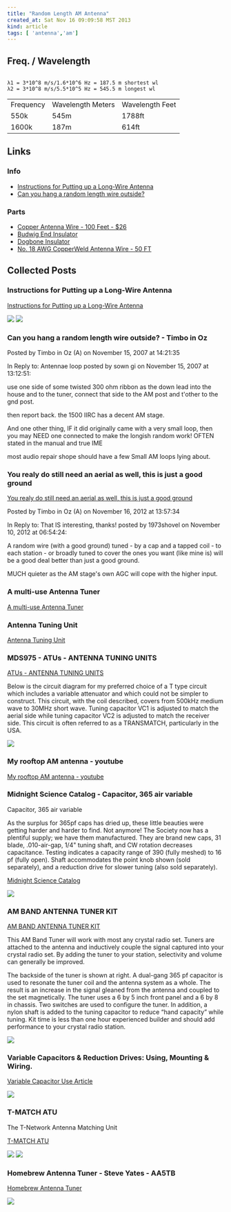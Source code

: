 ```yaml
---
title: "Random Length AM Antenna"
created_at: Sat Nov 16 09:09:58 MST 2013
kind: article
tags: [ 'antenna','am']
---
```


## Freq. / Wavelength

<pre><code>
λ1 = 3*10^8 m/s/1.6*10^6 Hz = 187.5 m shortest wl 
λ2 = 3*10^8 m/s/5.5*10^5 Hz = 545.5 m longest wl 
</code></pre>

<table>
    <tr>
        <td>Frequency</td>
        <td>Wavelength Meters</td>
        <td>Wavelength Feet</td>
    </tr>
    <tr>
        <td>550k</td>
        <td>545m</td>
        <td>1788ft</td>
    </tr>
    <tr>
        <td>1600k</td>
        <td>187m</td>
        <td>614ft</td>
    </tr>
</table>

## Links

### Info

* [Instructions for Putting up a Long-Wire Antenna](http://www.iw5edi.com/ham-radio/?instructions-for-putting-up-a-long-wire-antenna,116)
* [Can you hang a random length wire outside?](http://db.audioasylum.com/mhtml/m.html?forum=tuner&n=7363&highlight=random&search_url=%2Fcgi%2Fsearch.mpl%3Fforum%3Dtuner%26searchtext%3Drandom)


### Parts

* [Copper Antenna Wire - 100 Feet - $26](http://www.amateurradiosupplies.com/Copper-Antenna-Wire-p/11355.htm)
* [Budwig End Insulator](http://www.amateurradiosupplies.com/product-p/20041.htm)
* [Dogbone Insulator](http://www.amateurradiosupplies.com/product-p/55556.htm)
* [No. 18 AWG CopperWeld Antenna Wire - 50 FT](http://www.amateurradiosupplies.com/product-p/10196.htm)

## Collected Posts


### Instructions for Putting up a Long-Wire Antenna

[Instructions for Putting up a Long-Wire Antenna](http://www.iw5edi.com/ham-radio/?instructions-for-putting-up-a-long-wire-antenna,116)

<img src="/assets/images/longwire.gif" >

<img src="/assets/images/longwire2.gif" >

### Can you hang a random length wire outside? - Timbo in Oz

Posted by Timbo in Oz (A) on November 15, 2007 at 14:21:35

In Reply to: Antennae loop posted by sown gi on November 15, 2007 at 13:12:51:

use one side of some twisted 300 ohm ribbon as the down lead into the
house and to the tuner, connect that side to the AM post and t'other to
the gnd post.

then report back. the 1500 IIRC has a decent AM stage.

And one other thing, IF it did originally came with a very small loop,
then you may NEED one connected to make the longish random work! OFTEN
stated in the manual and true IME

most audio repair shope should have a few Small AM loops lying about.

### You realy do still need an aerial as well, this is just a good ground

[You realy do still need an aerial as well, this is just a good ground](http://db.audioasylum.com/mhtml/m.html?forum=tuner&n=13837&highlight=random+am&r=&search_url=%2Fcgi%2Fsearch.mpl%3Fsearchtext%3Drandom%2Bam%26b%3DAND%26topic%3D%26topics_only%3DN%26author%3D%26date1%3D%26date2%3D%26slowmessage%3D%26sort%3Dscore%26sortOrder%3DDESC%26forum%3Dtuner)

Posted by Timbo in Oz (A) on November 16, 2012 at 13:57:34

In Reply to: That IS interesting, thanks! posted by 1973shovel on November 10, 2012 at 06:54:24:

A random wire (with a good ground) tuned - by a cap and a tapped coil -
to each station - or broadly tuned to cover the ones you want (like mine
is) will be a good deal better than just a good ground.

MUCH quieter as the AM stage's own AGC will cope with the higher input.

### A multi-use Antenna Tuner

[A multi-use Antenna Tuner](http://makearadio.com/misc-stuff/antennatuner.php)

### Antenna Tuning Unit

[Antenna Tuning Unit](http://www.zen22142.zen.co.uk/Circuits/rf/atu.htm)


### MDS975 - ATUs - ANTENNA TUNING UNITS

[ATUs - ANTENNA TUNING UNITS](http://www.mds975.co.uk/Content/aerials2.html)

Below is the circuit diagram for my preferred choice of a T type circuit
which includes a variable attenuator and which could not be simpler to
construct.  This circuit, with the coil described, covers from 500kHz
medium wave to 30MHz short wave.  Tuning capacitor VC1 is adjusted to
match the aerial side while tuning capacitor VC2 is adjusted to match
the receiver side.  This circuit is often referred to as a TRANSMATCH,
particularly in the USA.

<img src="/assets/images/atu02.jpeg" >

### My rooftop AM antenna - youtube

[My rooftop AM antenna - youtube](http://www.youtube.com/watch?v=4b4QZuuBA4k)

### Midnight Science Catalog - Capacitor, 365 air variable

Capacitor, 365 air variable

As the surplus for 365pf caps has dried up, these little beauties were getting harder and harder to find. Not anymore! The Society now has a plentiful supply; we have them manufactured. They are brand new caps, 31 blade, .010-air-gap, 1/4" tuning shaft, and CW rotation decreases capacitance. Testing indicates a capacity range of 390 (fully meshed) to 16 pf (fully open). Shaft accommodates the point knob shown (sold separately), and a reduction drive for slower tuning (also sold separately).

[Midnight Science Catalog](http://www.midnightscience.com/catalog5.html)

<img src="/assets/images/spacer-for-365cap.jpg" >

### AM BAND ANTENNA TUNER KIT

[AM BAND ANTENNA TUNER KIT](http://www.midnightscience.com/kits.html)


This AM Band Tuner will work with most any crystal radio set. Tuners are
attached to the antenna and inductively couple the signal captured into
your crystal radio set. By adding the tuner to your station, selectivity
and volume can generally be improved.

The backside of the tuner is shown at right. A dual-gang 365 pf capacitor
is used to resonate the tuner coil and the antenna system as a whole. The
result is an increase in the signal gleaned from the antenna and coupled
to the set magnetically. The tuner uses a 6 by 5 inch front panel and
a 6 by 8 in chassis. Two switches are used to configure the tuner. In
addition, a nylon shaft is added to the tuning capacitor to reduce “hand
capacity” while tuning. Kit time is less than one hour experienced
builder and should add performance to your crystal radio station.

<img src="/assets/images/tuner_midnight.gif" >

### Variable Capacitors & Reduction Drives: Using, Mounting & Wiring.

[Variable Capacitor Use Article](http://www.midnightscience.com/cap-lineup-mounting.html)

<img src="/assets/images/cap-lineup-050308.jpg" >

### T-MATCH ATU

The T-Network Antenna Matching Unit

[T-MATCH ATU](http://vk6ysf.com/t-match.htm)


<img src="/assets/images/t-match_image07.JPG" >

<img src="/assets/images/t-match_image02.JPG" >


### Homebrew Antenna Tuner - Steve Yates - AA5TB

[Homebrew Antenna Tuner](http://www.aa5tb.com/tuner.html)

<img src="/assets/images/tuner_aa5tb.gif" >

